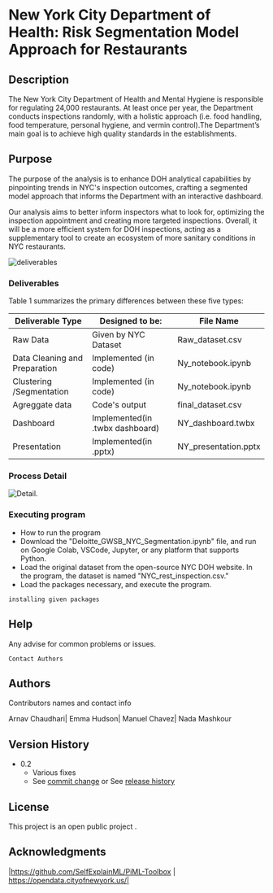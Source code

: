 # New York City Department of Health: Risk Segmentation Model Approach for Restaurants

## Description

The New York City Department of Health and Mental Hygiene is responsible for regulating 24,000 restaurants. At least once per year, the Department conducts inspections randomly, with a holistic approach (i.e. food handling, food temperature, personal hygiene, and vermin control).The Department’s main goal is to achieve high quality standards in the establishments.

## Purpose
The purpose of the analysis is to enhance DOH analytical capabilities by pinpointing trends in NYC's inspection outcomes, crafting a segmented model approach that informs the Department with an interactive dashboard.

Our analysis aims to better inform inspectors what to look for, optimizing the inspection appointment and creating more targeted inspections. Overall, it will be a more efficient system for DOH inspections, acting as a supplementary tool to create an ecosystem of more sanitary conditions in NYC restaurants.  


![deliverables](https://github.com/mchc7/Practicum---Group-10-/blob/main/deliverables_mapping.png)
### Deliverables
Table 1 summarizes the primary differences between these five types:

| Deliverable Type | Designed to be:|File Name
| --- | --- | --- |
| Raw Data | Given by NYC Dataset |Raw_dataset.csv
| Data Cleaning and Preparation | Implemented (in code)|Ny_notebook.ipynb
| Clustering /Segmentation  | Implemented (in code) |Ny_notebook.ipynb
| Agreggate data  |Code's output |final_dataset.csv
| Dashboard |Implemented(in .twbx dashboard) |NY_dashboard.twbx
| Presentation |Implemented(in .pptx) |NY_presentation.pptx

### Process Detail

![Detail](https://github.com/mchc7/Practicum---Group-10-/blob/main/notebook_process.png).


### Executing program

* How to run the program
* Download the "Deloitte_GWSB_NYC_Segmentation.ipynb" file, and run on Google Colab, VSCode, Jupyter, or any platform that supports Python.
* Load the original dataset from the open-source NYC DOH website. In the program, the dataset is named "NYC_rest_inspection.csv."
* Load the packages necessary, and execute the program.
```
installing given packages
```

## Help

Any advise for common problems or issues.
```
Contact Authors 
```

## Authors

Contributors names and contact info

Arnav Chaudhari|
Emma Hudson|
Manuel Chavez|
Nada Mashkour

## Version History

* 0.2
    * Various fixes 
    * See [commit change]() or See [release history]()


## License

This project is an open public project .

## Acknowledgments
|https://github.com/SelfExplainML/PiML-Toolbox |
https://opendata.cityofnewyork.us/|


